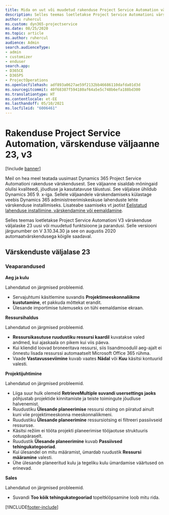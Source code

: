 ```yaml
---
title: Mida on uut või muudetud rakenduse Project Service Automation värskenduse väljaandes 23, V3
description: Selles teemas loetletakse Project Service Automationi värskenduse väljalaske 23, V3 saadaolevaid funktsioone ja parandusi.
author: ruhercul
ms.custom: dyn365-projectservice
ms.date: 08/25/2020
ms.topic: article
ms.author: ruhercul
audience: Admin
search.audienceType:
- admin
- customizer
- enduser
search.app:
- D365CE
- D365PS
- ProjectOperations
ms.openlocfilehash: adf893a0627ae59f2132bb46686110dafda01d3d
ms.sourcegitcommit: 40f68387f594180af64a5e5c748b6efa188bd300
ms.translationtype: HT
ms.contentlocale: et-EE
ms.lasthandoff: 05/10/2021
ms.locfileid: "6006461"
---
```

# <a name="project-service-automation-update-release-23-v3"></a>Rakenduse Project Service Automation, värskenduse väljaanne 23, v3

[!include [banner](../includes/psa-now-project-operations.md)]

Meil on hea meel teatada uusimast Dynamics 365 Project Service Automationi rakenduse värskendusest. See väljaanne sisaldab mõningaid olulisi kvaliteedi, jõudluse ja kasutatavuse täiustusi. See väljalase ühildub Dynamics 365 9. x-iga. Sellele väljaandele värskendamiseks külastage veebis Dynamics 365 administreerimiskeskuse lahenduste lehte värskenduse installimiseks. Lisateabe saamiseks vt jaotist [Eelistatud lahenduse installimine, värskendamine või eemaldamine](/power-platform/admin/install-remove-preferred-solution).

Selles teemas loetletakse Project Service Automationi V3 värskenduse väljalaske 23 uusi või muudetud funktsioone ja parandusi. Selle versiooni järgunumber on V 3.10.34.30 ja see on augustis 2020 automaatvärskendusega kõigile saadaval.

## <a name="update-release-23"></a>Värskenduste väljalase 23

### <a name="bug-fixes"></a>Veaparandused

**Aeg ja kulu**

Lahendatud on järgmised probleemid.
- Servajuhtumi käsitlemine suvandis **Projektimeeskonnaliikme kustutamine**, et pakkuda mõttekat erandit.
- Ülesande importimise tulemuseks on tühi eemaldamise ekraan.

**Ressursihaldus**

Lahendatud on järgmised probleemid.

- **Ressursikasutuse ruudustiku ressursi kaardil** kuvatakse valed andmed, kui ajaskaala on pikem kui viis päeva.
- Kui kliendid loovad broneeritava ressursi, siis lisandmoodulil aeg-ajalt ei õnnestu lisada ressurssi automaatselt Microsoft Office 365 rühma.
- Vaade **Vastavusseviimine** kuvab vaates **Nädal** või **Kuu** käsitsi kontuurid valesti.

**Projektijuhtimine**

Lahendatud on järgmised probleemid.

- Liiga suur hulk olemeid **RetrieveMultiple suvandi usersettings jaoks** põhjustab projektide kinnitamiste ja teiste toimingute jõudluse halvenemist.
- Ruudustiku **Ülesande planeerimise** ressursi otsing on piiratud ainult kuni viie projektimeeskonna meeskonnaliikmeni. 
- Ruudustiku **Ülesande planeerimine** ressursiotsing ei filtreeri passiivseid ressursse.
- Käsitsi režiim ei tööta projekti planeerimise tööjaotuse struktuuris ootuspäraselt.
- Ruudustik **Ülesande planeerimine** kuvab **Passiivsed tehingukategooriad**.
- Kui ülesandel on mitu määramist, ümardab ruudustik **Ressursi määramine** valesti.
- Ühe ülesande planeeritud kulu ja tegeliku kulu ümardamise väärtused on erinevad.

**Sales**

Lahendatud on järgmised probleemid.

- Suvandi **Too kõik tehingukategooriad** topeltklõpsamine loob mitu rida.


[!INCLUDE[footer-include](../includes/footer-banner.md)]